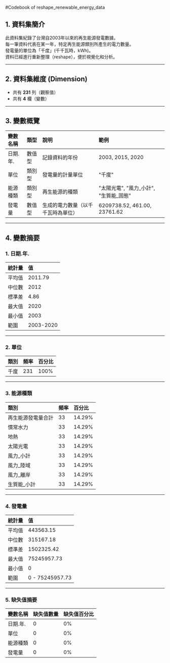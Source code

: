 #Codebook of reshape_renewable_energy_data

## 1. 資料集簡介

此資料集紀錄了台灣自2003年以來的再生能源發電數據。  
每一筆資料代表在某一年，特定再生能源類別所產生的電力數量。  
發電量的單位為「千度」(千千瓦時，kWh)。  
資料已經進行重新整理（reshape），便於視覺化和分析。

---

## 2. 資料集維度 (Dimension)

- 共有 **231** 列（觀察值）
- 共有 **4** 欄（變數）

---

## 3. 變數概覽

| 變數名稱   | 類型      | 說明                                   | 範例       |
|:-----------|:---------|:--------------------------------------|:----------|
| 日期.年.   | 數值型    | 記錄資料的年份                         | 2003, 2015, 2020 |
| 單位       | 類別型    | 發電量的計量單位                        | "千度"     |
| 能源種類   | 類別型    | 再生能源的種類                          | "太陽光電", "風力_小計", "生質能_固態" |
| 發電量     | 數值型    | 生成的電力數量（以千千瓦時為單位）      | 6209738.52, 461.00, 23761.62 |

---

## 4. 變數摘要

### 1. 日期.年.

| 統計量  | 值         |
|:--------|:-----------|
| 平均值  | 2011.79    |
| 中位數  | 2012      |
| 標準差  | 4.86      |
| 最大值  | 2020      |
| 最小值  | 2003      |
| 範圍    | 2003-2020 |

---

### 2. 單位

| 類別    | 頻率    | 百分比   |
|:--------|:-------|:--------|
| 千度    | 231    | 100%    |

---

### 3. 能源種類

| 類別                   | 頻率   | 百分比   |
|:-----------------------|:------|:--------|
| 再生能源發電量合計       | 33    | 14.29%  |
| 慣常水力                 | 33    | 14.29%  |
| 地熱                     | 33    | 14.29%  |
| 太陽光電                 | 33    | 14.29%  |
| 風力_小計                | 33    | 14.29%  |
| 風力_陸域                | 33    | 14.29%  |
| 風力_離岸                | 33    | 14.29%  |
| 生質能_小計              | 33    | 14.29%  |

---

### 4. 發電量

| 統計量  | 值             |
|:--------|:--------------|
| 平均值  | 443563.15     |
| 中位數  | 315167.18     |
| 標準差  | 1502325.42    |
| 最大值  | 75245957.73   |
| 最小值  | 0             |
| 範圍    | 0 - 75245957.73 |

---

### 5. 缺失值摘要

| 變數名稱   | 缺失值數量 | 缺失值百分比 |
|:-----------|:----------|:------------|
| 日期.年.   | 0         | 0%          |
| 單位       | 0         | 0%          |
| 能源種類   | 0         | 0%          |
| 發電量     | 0         | 0%          |
